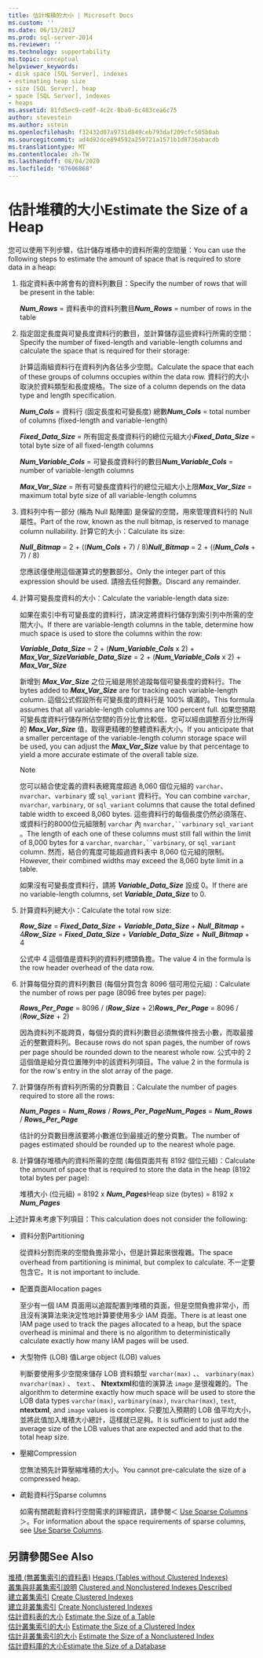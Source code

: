```yaml
---
title: 估計堆積的大小 | Microsoft Docs
ms.custom: ''
ms.date: 06/13/2017
ms.prod: sql-server-2014
ms.reviewer: ''
ms.technology: supportability
ms.topic: conceptual
helpviewer_keywords:
- disk space [SQL Server], indexes
- estimating heap size
- size [SQL Server], heap
- space [SQL Server], indexes
- heaps
ms.assetid: 81fd5ec9-ce0f-4c2c-8ba0-6c483cea6c75
author: stevestein
ms.author: sstein
ms.openlocfilehash: f32432d07a9731d849ceb793daf209cfc505b0ab
ms.sourcegitcommit: ad4d92dce894592a259721a1571b1d8736abacdb
ms.translationtype: MT
ms.contentlocale: zh-TW
ms.lasthandoff: 08/04/2020
ms.locfileid: "87606868"
---
```

# <a name="estimate-the-size-of-a-heap"></a><span data-ttu-id="18e83-102">估計堆積的大小</span><span class="sxs-lookup"><span data-stu-id="18e83-102">Estimate the Size of a Heap</span></span>
  <span data-ttu-id="18e83-103">您可以使用下列步驟，估計儲存堆積中的資料所需的空間量：</span><span class="sxs-lookup"><span data-stu-id="18e83-103">You can use the following steps to estimate the amount of space that is required to store data in a heap:</span></span>  
  
1.  <span data-ttu-id="18e83-104">指定資料表中將會有的資料列數目：</span><span class="sxs-lookup"><span data-stu-id="18e83-104">Specify the number of rows that will be present in the table:</span></span>  
  
     <span data-ttu-id="18e83-105">***Num_Rows***  = 資料表中的資料列數目</span><span class="sxs-lookup"><span data-stu-id="18e83-105">***Num_Rows***  = number of rows in the table</span></span>  
  
2.  <span data-ttu-id="18e83-106">指定固定長度與可變長度資料行的數目，並計算儲存這些資料行所需的空間：</span><span class="sxs-lookup"><span data-stu-id="18e83-106">Specify the number of fixed-length and variable-length columns and calculate the space that is required for their storage:</span></span>  
  
     <span data-ttu-id="18e83-107">計算這兩組資料行在資料列內各佔多少空間。</span><span class="sxs-lookup"><span data-stu-id="18e83-107">Calculate the space that each of these groups of columns occupies within the data row.</span></span> <span data-ttu-id="18e83-108">資料行的大小取決於資料類型和長度規格。</span><span class="sxs-lookup"><span data-stu-id="18e83-108">The size of a column depends on the data type and length specification.</span></span>  
  
     <span data-ttu-id="18e83-109">***Num_Cols***  = 資料行 (固定長度和可變長度) 總數</span><span class="sxs-lookup"><span data-stu-id="18e83-109">***Num_Cols***  = total number of columns (fixed-length and variable-length)</span></span>  
  
     <span data-ttu-id="18e83-110">***Fixed_Data_Size***  = 所有固定長度資料行的總位元組大小</span><span class="sxs-lookup"><span data-stu-id="18e83-110">***Fixed_Data_Size***  = total byte size of all fixed-length columns</span></span>  
  
     <span data-ttu-id="18e83-111">***Num_Variable_Cols***  = 可變長度資料行的數目</span><span class="sxs-lookup"><span data-stu-id="18e83-111">***Num_Variable_Cols***  = number of variable-length columns</span></span>  
  
     <span data-ttu-id="18e83-112">***Max_Var_Size***  = 所有可變長度資料行的總位元組大小上限</span><span class="sxs-lookup"><span data-stu-id="18e83-112">***Max_Var_Size***  = maximum total byte size of all variable-length columns</span></span>  
  
3.  <span data-ttu-id="18e83-113">資料列中有一部分 (稱為 Null 點陣圖) 是保留的空間，用來管理資料行的 Null 屬性。</span><span class="sxs-lookup"><span data-stu-id="18e83-113">Part of the row, known as the null bitmap, is reserved to manage column nullability.</span></span> <span data-ttu-id="18e83-114">計算它的大小：</span><span class="sxs-lookup"><span data-stu-id="18e83-114">Calculate its size:</span></span>  
  
     <span data-ttu-id="18e83-115">***Null_Bitmap***  = 2 + ((***Num_Cols*** + 7) / 8)</span><span class="sxs-lookup"><span data-stu-id="18e83-115">***Null_Bitmap***  = 2 + ((***Num_Cols*** + 7) / 8)</span></span>  
  
     <span data-ttu-id="18e83-116">您應該僅使用這個運算式的整數部分。</span><span class="sxs-lookup"><span data-stu-id="18e83-116">Only the integer part of this expression should be used.</span></span> <span data-ttu-id="18e83-117">請捨去任何餘數。</span><span class="sxs-lookup"><span data-stu-id="18e83-117">Discard any remainder.</span></span>  
  
4.  <span data-ttu-id="18e83-118">計算可變長度資料的大小：</span><span class="sxs-lookup"><span data-stu-id="18e83-118">Calculate the variable-length data size:</span></span>  
  
     <span data-ttu-id="18e83-119">如果在索引中有可變長度的資料行，請決定將資料行儲存到索引列中所需的空間大小。</span><span class="sxs-lookup"><span data-stu-id="18e83-119">If there are variable-length columns in the table, determine how much space is used to store the columns within the row:</span></span>  
  
     <span data-ttu-id="18e83-120">***Variable_Data_Size***  = 2 + (***Num_Variable_Cols*** x 2) + ***Max_Var_Size***</span><span class="sxs-lookup"><span data-stu-id="18e83-120">***Variable_Data_Size***  = 2 + (***Num_Variable_Cols*** x 2) + ***Max_Var_Size***</span></span>  
  
     <span data-ttu-id="18e83-121">新增到 ***Max_Var_Size*** 之位元組是用於追蹤每個可變長度的資料行。</span><span class="sxs-lookup"><span data-stu-id="18e83-121">The bytes added to ***Max_Var_Size*** are for tracking each variable-length column.</span></span> <span data-ttu-id="18e83-122">這個公式假設所有可變長度的資料行是 100% 填滿的。</span><span class="sxs-lookup"><span data-stu-id="18e83-122">This formula assumes that all variable-length columns are 100 percent full.</span></span> <span data-ttu-id="18e83-123">如果您預期可變長度資料行儲存所佔空間的百分比會比較低，您可以經由調整百分比所得的 ***Max_Var_Size*** 值，取得更精確的整體資料表大小。</span><span class="sxs-lookup"><span data-stu-id="18e83-123">If you anticipate that a smaller percentage of the variable-length column storage space will be used, you can adjust the ***Max_Var_Size*** value by that percentage to yield a more accurate estimate of the overall table size.</span></span>  
  
    > [!NOTE]  
    >  <span data-ttu-id="18e83-124">您可以結合使定義的資料表總寬度超過 8,060 個位元組的 `varchar`、`nvarchar`、`varbinary` 或 `sql_variant` 資料行。</span><span class="sxs-lookup"><span data-stu-id="18e83-124">You can combine `varchar`, `nvarchar`, `varbinary`, or `sql_variant` columns that cause the total defined table width to exceed 8,060 bytes.</span></span> <span data-ttu-id="18e83-125">這些資料行的每個長度仍然必須落在、或資料行的8000位元組限制 `varchar` 內 `nvarchar,``varbinary` `sql_variant` 。</span><span class="sxs-lookup"><span data-stu-id="18e83-125">The length of each one of these columns must still fall within the limit of 8,000 bytes for a `varchar`, `nvarchar,``varbinary`, or `sql_variant` column.</span></span> <span data-ttu-id="18e83-126">然而，結合的寬度可能超過資料表中 8,060 位元組的限制。</span><span class="sxs-lookup"><span data-stu-id="18e83-126">However, their combined widths may exceed the 8,060 byte limit in a table.</span></span>  
  
     <span data-ttu-id="18e83-127">如果沒有可變長度資料行，請將 ***Variable_Data_Size*** 設成 0。</span><span class="sxs-lookup"><span data-stu-id="18e83-127">If there are no variable-length columns, set ***Variable_Data_Size*** to 0.</span></span>  
  
5.  <span data-ttu-id="18e83-128">計算資料列總大小：</span><span class="sxs-lookup"><span data-stu-id="18e83-128">Calculate the total row size:</span></span>  
  
     <span data-ttu-id="18e83-129">***Row_Size***  = ***Fixed_Data_Size*** + ***Variable_Data_Size*** + ***Null_Bitmap*** + 4</span><span class="sxs-lookup"><span data-stu-id="18e83-129">***Row_Size***  = ***Fixed_Data_Size*** + ***Variable_Data_Size*** + ***Null_Bitmap*** + 4</span></span>  
  
     <span data-ttu-id="18e83-130">公式中 4 這個值是資料列的資料列標頭負擔。</span><span class="sxs-lookup"><span data-stu-id="18e83-130">The value 4 in the formula is the row header overhead of the data row.</span></span>  
  
6.  <span data-ttu-id="18e83-131">計算每個分頁的資料列數目 (每個分頁包含 8096 個可用位元組)：</span><span class="sxs-lookup"><span data-stu-id="18e83-131">Calculate the number of rows per page (8096 free bytes per page):</span></span>  
  
     <span data-ttu-id="18e83-132">***Rows_Per_Page***  = 8096 / (***Row_Size*** + 2)</span><span class="sxs-lookup"><span data-stu-id="18e83-132">***Rows_Per_Page***  = 8096 / (***Row_Size*** + 2)</span></span>  
  
     <span data-ttu-id="18e83-133">因為資料列不能跨頁，每個分頁的資料列數目必須無條件捨去小數，而取最接近的整數資料列。</span><span class="sxs-lookup"><span data-stu-id="18e83-133">Because rows do not span pages, the number of rows per page should be rounded down to the nearest whole row.</span></span> <span data-ttu-id="18e83-134">公式中的 2 這個值是給分頁位置陣列中的該資料列項目。</span><span class="sxs-lookup"><span data-stu-id="18e83-134">The value 2 in the formula is for the row's entry in the slot array of the page.</span></span>  
  
7.  <span data-ttu-id="18e83-135">計算儲存所有資料列所需的分頁數目：</span><span class="sxs-lookup"><span data-stu-id="18e83-135">Calculate the number of pages required to store all the rows:</span></span>  
  
     <span data-ttu-id="18e83-136">***Num_Pages***  = ***Num_Rows*** / ***Rows_Per_Page***</span><span class="sxs-lookup"><span data-stu-id="18e83-136">***Num_Pages***  = ***Num_Rows*** / ***Rows_Per_Page***</span></span>  
  
     <span data-ttu-id="18e83-137">估計的分頁數目應該要將小數進位到最接近的整分頁數。</span><span class="sxs-lookup"><span data-stu-id="18e83-137">The number of pages estimated should be rounded up to the nearest whole page.</span></span>  
  
8.  <span data-ttu-id="18e83-138">計算儲存堆積內的資料所需的空間 (每個頁面共有 8192 個位元組)：</span><span class="sxs-lookup"><span data-stu-id="18e83-138">Calculate the amount of space that is required to store the data in the heap (8192 total bytes per page):</span></span>  
  
     <span data-ttu-id="18e83-139">堆積大小 (位元組) = 8192 x ***Num_Pages***</span><span class="sxs-lookup"><span data-stu-id="18e83-139">Heap size (bytes) = 8192 x ***Num_Pages***</span></span>  
  
 <span data-ttu-id="18e83-140">上述計算未考慮下列項目：</span><span class="sxs-lookup"><span data-stu-id="18e83-140">This calculation does not consider the following:</span></span>  
  
-   <span data-ttu-id="18e83-141">資料分割</span><span class="sxs-lookup"><span data-stu-id="18e83-141">Partitioning</span></span>  
  
     <span data-ttu-id="18e83-142">從資料分割而來的空間負擔非常小，但是計算起來很複雜。</span><span class="sxs-lookup"><span data-stu-id="18e83-142">The space overhead from partitioning is minimal, but complex to calculate.</span></span> <span data-ttu-id="18e83-143">不一定要包含它。</span><span class="sxs-lookup"><span data-stu-id="18e83-143">It is not important to include.</span></span>  
  
-   <span data-ttu-id="18e83-144">配置頁面</span><span class="sxs-lookup"><span data-stu-id="18e83-144">Allocation pages</span></span>  
  
     <span data-ttu-id="18e83-145">至少有一個 IAM 頁面用以追蹤配置到堆積的頁面，但是空間負擔非常小，而且沒有演算法來決定性地計算要使用多少 IAM 頁面。</span><span class="sxs-lookup"><span data-stu-id="18e83-145">There is at least one IAM page used to track the pages allocated to a heap, but the space overhead is minimal and there is no algorithm to deterministically calculate exactly how many IAM pages will be used.</span></span>  
  
-   <span data-ttu-id="18e83-146">大型物件 (LOB) 值</span><span class="sxs-lookup"><span data-stu-id="18e83-146">Large object (LOB) values</span></span>  
  
     <span data-ttu-id="18e83-147">判斷要使用多少空間來儲存 LOB 資料類型 `varchar(max)` 、、 `varbinary(max)` `nvarchar(max)` 、 `text` 、 **Ntextxml**和值的演算法 `image` 是很複雜的。</span><span class="sxs-lookup"><span data-stu-id="18e83-147">The algorithm to determine exactly how much space will be used to store the LOB data types `varchar(max)`, `varbinary(max)`, `nvarchar(max)`, `text`, **ntextxml**, and `image` values is complex.</span></span> <span data-ttu-id="18e83-148">只要加入預期的 LOB 值平均大小，並將此值加入堆積大小總計，這樣就已足夠。</span><span class="sxs-lookup"><span data-stu-id="18e83-148">It is sufficient to just add the average size of the LOB values that are expected and add that to the total heap size.</span></span>  
  
-   <span data-ttu-id="18e83-149">壓縮</span><span class="sxs-lookup"><span data-stu-id="18e83-149">Compression</span></span>  
  
     <span data-ttu-id="18e83-150">您無法預先計算壓縮堆積的大小。</span><span class="sxs-lookup"><span data-stu-id="18e83-150">You cannot pre-calculate the size of a compressed heap.</span></span>  
  
-   <span data-ttu-id="18e83-151">疏鬆資料行</span><span class="sxs-lookup"><span data-stu-id="18e83-151">Sparse columns</span></span>  
  
     <span data-ttu-id="18e83-152">如需有關疏鬆資料行空間需求的詳細資訊，請參閱＜ [Use Sparse Columns](../tables/use-sparse-columns.md)＞。</span><span class="sxs-lookup"><span data-stu-id="18e83-152">For information about the space requirements of sparse columns, see [Use Sparse Columns](../tables/use-sparse-columns.md).</span></span>  
  
## <a name="see-also"></a><span data-ttu-id="18e83-153">另請參閱</span><span class="sxs-lookup"><span data-stu-id="18e83-153">See Also</span></span>  
 <span data-ttu-id="18e83-154">[堆積 &#40;無叢集索引的資料表&#41;](../indexes/heaps-tables-without-clustered-indexes.md) </span><span class="sxs-lookup"><span data-stu-id="18e83-154">[Heaps &#40;Tables without Clustered Indexes&#41;](../indexes/heaps-tables-without-clustered-indexes.md) </span></span>  
 <span data-ttu-id="18e83-155">[叢集與非叢集索引說明](../indexes/clustered-and-nonclustered-indexes-described.md) </span><span class="sxs-lookup"><span data-stu-id="18e83-155">[Clustered and Nonclustered Indexes Described](../indexes/clustered-and-nonclustered-indexes-described.md) </span></span>  
 <span data-ttu-id="18e83-156">[建立叢集索引](../indexes/create-clustered-indexes.md) </span><span class="sxs-lookup"><span data-stu-id="18e83-156">[Create Clustered Indexes](../indexes/create-clustered-indexes.md) </span></span>  
 <span data-ttu-id="18e83-157">[建立非叢集索引](../indexes/create-nonclustered-indexes.md) </span><span class="sxs-lookup"><span data-stu-id="18e83-157">[Create Nonclustered Indexes](../indexes/create-nonclustered-indexes.md) </span></span>  
 <span data-ttu-id="18e83-158">[估計資料表的大小](estimate-the-size-of-a-table.md) </span><span class="sxs-lookup"><span data-stu-id="18e83-158">[Estimate the Size of a Table](estimate-the-size-of-a-table.md) </span></span>  
 <span data-ttu-id="18e83-159">[估計叢集索引的大小](estimate-the-size-of-a-clustered-index.md) </span><span class="sxs-lookup"><span data-stu-id="18e83-159">[Estimate the Size of a Clustered Index](estimate-the-size-of-a-clustered-index.md) </span></span>  
 <span data-ttu-id="18e83-160">[估計非叢集索引的大小](estimate-the-size-of-a-nonclustered-index.md) </span><span class="sxs-lookup"><span data-stu-id="18e83-160">[Estimate the Size of a Nonclustered Index](estimate-the-size-of-a-nonclustered-index.md) </span></span>  
 [<span data-ttu-id="18e83-161">估計資料庫的大小</span><span class="sxs-lookup"><span data-stu-id="18e83-161">Estimate the Size of a Database</span></span>](estimate-the-size-of-a-database.md)  
  
  
